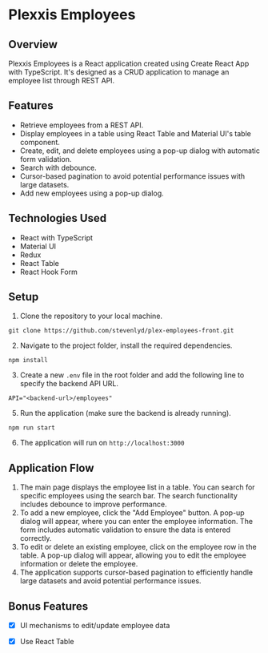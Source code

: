 # Plexxis Employees

## Overview

Plexxis Employees is a React application created using Create React App with TypeScript. It's designed as a CRUD application to manage an employee list through REST API. 

## Features

- Retrieve employees from a REST API.
- Display employees in a table using React Table and Material UI's table component.
- Create, edit, and delete employees using a pop-up dialog with automatic form validation.
- Search with debounce.
- Cursor-based pagination to avoid potential performance issues with large datasets.
- Add new employees using a pop-up dialog.
## Technologies Used

- React with TypeScript
- Material UI
- Redux
- React Table
- React Hook Form

## Setup

1. Clone the repository to your local machine.

```shell script
git clone https://github.com/stevenlyd/plex-employees-front.git
```
2. Navigate to the project folder, install the required dependencies.
```shell script
npm install
```
3. Create a new `.env` file in the root folder and add the following line to specify the backend API URL.
```.env file
API="<backend-url>/employees"
```
5. Run the application (make sure the backend is already running).
```shell script
npm run start
```
6. The application will run on `http://localhost:3000`
## Application Flow 
1. The main page displays the employee list in a table. You can search  for  specific employees using the search bar. The search functionality includes debounce to improve performance. 
2. To  add a new employee, click the "Add Employee" button. A pop-up dialog will appear, where you can enter the employee information. The form includes automatic validation to ensure the data is entered correctly. 
3. To edit or  delete an existing employee, click on the employee row  in the table. A pop-up dialog will appear, allowing you to edit the employee information or  delete the employee. 
4. The application supports cursor-based pagination to efficiently handle large datasets and avoid potential performance issues. 
## Bonus Features 
- [x] UI mechanisms to edit/update employee data 
- [x] Use React Table






